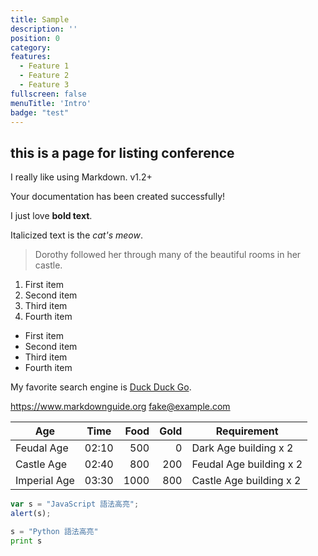 ```yaml
---
title: Sample
description: ''
position: 0
category: 
features:
  - Feature 1
  - Feature 2
  - Feature 3
fullscreen: false
menuTitle: 'Intro'
badge: "test"
---
```


## this is a page for listing conference
I really like using Markdown.
<badge>v1.2+</badge>

<alert type="success">
Your documentation has been created successfully!
</alert>

<list :items="features"></list>

I just love **bold text**.

Italicized text is the *cat's meow*.

> Dorothy followed her through many of the beautiful rooms in her castle.

1. First item
2. Second item
3. Third item
4. Fourth item

- First item
- Second item
- Third item
- Fourth item

My favorite search engine is [Duck Duck Go](https://duckduckgo.com).

<https://www.markdownguide.org>
<fake@example.com>

Age           | Time  | Food | Gold | Requirement
--------------|:-----:|-----:| ----:|------------------------
Feudal Age    | 02:10 |  500 |    0 | Dark Age building x 2
Castle Age    | 02:40 |  800 |  200 | Feudal Age building x 2
Imperial Age  | 03:30 | 1000 |  800 | Castle Age building x 2

```javascript
var s = "JavaScript 語法高亮";
alert(s);
```

```python
s = "Python 語法高亮"
print s
```
